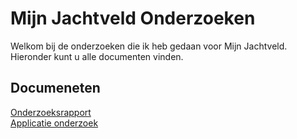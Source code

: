 # Mijn Jachtveld Onderzoeken
Welkom bij de onderzoeken die ik heb gedaan voor Mijn Jachtveld. Hieronder kunt u alle documenten vinden.

## Documeneten
[Onderzoeksrapport](https://github.com/Stage-Bravo/Portfolio/blob/main/Onderzoek/Onderzoeksrapport.pdf)<br>
[Applicatie onderzoek](https://github.com/Stage-Bravo/Portfolio/blob/main/Onderzoek/A.pdf)<br>

